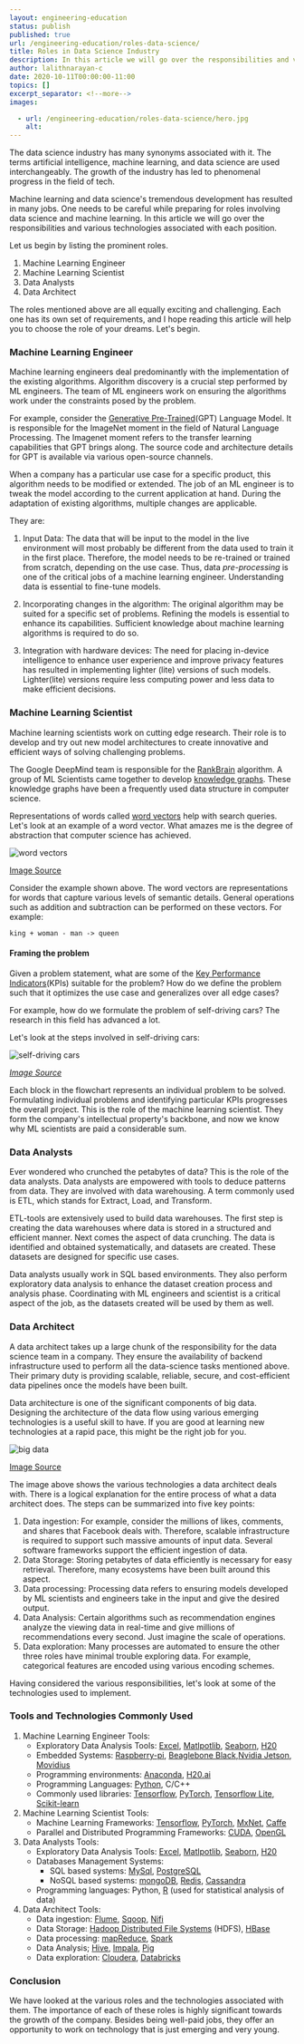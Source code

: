 ```yaml
---
layout: engineering-education
status: publish
published: true
url: /engineering-education/roles-data-science/
title: Roles in Data Science Industry
description: In this article we will go over the responsibilities and various machine learning roles and the technologies associated with each position.
author: lalithnarayan-c
date: 2020-10-11T00:00:00-11:00
topics: []
excerpt_separator: <!--more-->
images:

  - url: /engineering-education/roles-data-science/hero.jpg
    alt:
---
```

The data science industry has many synonyms associated with it. The terms artificial intelligence, machine learning, and data science are used interchangeably. The growth of the industry has led to phenomenal progress in the field of tech.
<!--more-->
Machine learning and data science's tremendous development has resulted in many jobs. One needs to be careful while preparing for roles involving data science and machine learning. In this article we will go over the responsibilities and various technologies associated with each position.

Let us begin by listing the prominent roles.

1. Machine Learning Engineer
2. Machine Learning Scientist
3. Data Analysts
4. Data Architect

The roles mentioned above are all equally exciting and challenging. Each one has its own set of requirements, and I hope reading this article will help you to choose the role of your dreams. Let's begin.

### Machine Learning Engineer
Machine learning engineers deal predominantly with the implementation of the existing algorithms. Algorithm discovery is a crucial step performed by ML engineers. The team of ML engineers work on ensuring the algorithms work under the constraints posed by the problem.

For example, consider the [Generative Pre-Trained](https://openai.com/blog/better-language-models/)(GPT) Language Model. It is responsible for the ImageNet moment in the field of Natural Language Processing. The Imagenet moment refers to the transfer learning capabilities that GPT brings along. The source code and architecture details for GPT is available via various open-source channels.

When a company has a particular use case for a specific product, this algorithm needs to be modified or extended. The job of an ML engineer is to tweak the model according to the current application at hand. During the adaptation of existing algorithms, multiple changes are applicable.

They are:

1. Input Data: The data that will be input to the model in the live environment will most probably be different from the data used to train it in the first place. Therefore, the model needs to be re-trained or trained from scratch, depending on the use case. Thus, data *pre-processing* is one of the critical jobs of a machine learning engineer. Understanding data is essential to fine-tune models.

2. Incorporating changes in the algorithm: The original algorithm may be suited for a specific set of problems. Refining the models is essential to enhance its capabilities. Sufficient knowledge about machine learning algorithms is required to do so.

3. Integration with hardware devices: The need for placing in-device intelligence to enhance user experience and improve privacy features has resulted in implementing lighter (lite) versions of such models. Lighter(lite) versions require less computing power and less data to make efficient decisions.

### Machine Learning Scientist
Machine learning scientists work on cutting edge research. Their role is to develop and try out new model architectures to create innovative and efficient ways of solving challenging problems.

The Google DeepMind team is responsible for the [RankBrain](https://www.searchenginejournal.com/google-algorithm-history/rankbrain/) algorithm. A group of ML Scientists came together to develop [knowledge graphs](https://en.wikipedia.org/wiki/Knowledge_Graph). These knowledge graphs have been a frequently used data structure in computer science.

Representations of words called [word vectors](https://www.youtube.com/watch?v=ERibwqs9p38) help with search queries. Let's look at an example of a word vector. What amazes me is the degree of abstraction that computer science has achieved.

![word vectors](/engineering-education/roles-data-science/word_vec.jpg)

[Image Source](https://www.analyticsvidhya.com/blog/2017/06/word-embeddings-count-word2veec/)

Consider the example shown above. The word vectors are representations for words that capture various levels of semantic details. General operations such as addition and subtraction can be performed on these vectors. For example:

```
king + woman - man -> queen
```

#### Framing the problem
Given a problem statement, what are some of the [Key Performance Indicators](https://en.wikipedia.org/wiki/Performance_indicator)(KPIs) suitable for the problem? How do we define the problem such that it optimizes the use case and generalizes over all edge cases?

For example, how do we formulate the problem of self-driving cars? The research in this field has advanced a lot.

Let's look at the steps involved in self-driving cars:

![self-driving cars](/engineering-education/roles-data-science/self-driving.jpg)

*[Image Source](https://arxiv.org/pdf/1910.07738.pdf)*

Each block in the flowchart represents an individual problem to be solved. Formulating individual problems and identifying particular KPIs progresses the overall project. This is the role of the machine learning scientist. They form the company's intellectual property's backbone, and now we know why ML scientists are paid a considerable sum.


### Data Analysts
Ever wondered who crunched the petabytes of data? This is the role of the data analysts. Data analysts are empowered with tools to deduce patterns from data. They are involved with data warehousing. A term commonly used is ETL, which stands for Extract, Load, and Transform.

ETL-tools are extensively used to build data warehouses. The first step is creating the data warehouses where data is stored in a structured and efficient manner. Next comes the aspect of data crunching. The data is identified and obtained systematically, and datasets are created. These datasets are designed for specific use cases.

Data analysts usually work in SQL based environments. They also perform exploratory data analysis to enhance the dataset creation process and analysis phase. Coordinating with ML engineers and scientist is a critical aspect of the job, as the datasets created will be used by them as well.

### Data Architect
A data architect takes up a large chunk of the responsibility for the data science team in a company. They ensure the availability of backend infrastructure used to perform all the data-science tasks mentioned above. Their primary duty is providing scalable, reliable, secure, and cost-efficient data pipelines once the models have been built.

Data architecture is one of the significant components of big data. Designing the architecture of the data flow using various emerging technologies is a useful skill to have. If you are good at learning new technologies at a rapid pace, this might be the right job for you.

![big data](/engineering-education/roles-data-science/big_data_tech.jpg)

[Image Source](https://www.karmelsoft.com/skills-every-big-data-architect-needs/)

The image above shows the various technologies a data architect deals with. There is a logical explanation for the entire process of what a data architect does. The steps can be summarized into five key points:
   1. Data ingestion: For example, consider the millions of likes, comments, and shares that Facebook deals with. Therefore, scalable infrastructure is required to support such massive amounts of input data. Several software frameworks support the efficient ingestion of data.
   2. Data Storage: Storing petabytes of data efficiently is necessary for easy retrieval. Therefore, many ecosystems have been built around this aspect.
   3. Data processing: Processing data refers to ensuring models developed by ML scientists and engineers take in the input and give the desired output.
   4. Data Analysis: Certain algorithms such as recommendation engines analyze the viewing data in real-time and give millions of recommendations every second. Just imagine the scale of operations.
   5. Data exploration: Many processes are automated to ensure the other three roles have minimal trouble exploring data. For example, categorical features are encoded using various encoding schemes.

Having considered the various responsibilities, let's look at some of the technologies used to implement.

### Tools and Technologies Commonly Used
1. Machine Learning Engineer Tools:
   - Exploratory Data Analysis Tools: [Excel](https://www.microsoft.com/en-us/microsoft-365/excel), [Matlpotlib](https://matplotlib.org/), [Seaborn](https://seaborn.pydata.org/), [H20](https://www.h2o.ai/)
   - Embedded Systems: [Raspberry-pi](https://www.raspberrypi.org/), [Beaglebone Black](https://beagleboard.org/black),[Nvidia Jetson](https://developer.nvidia.com/buy-jetson), [Movidius](https://www.intel.com/content/www/us/en/products/processors/movidius-vpu.html)
   - Programming environments: [Anaconda](https://www.anaconda.com/), [H20.ai](https://www.h2o.ai/)
   - Programming Languages: [Python](https://www.python.org/), C/C++
   - Commonly used libraries: [Tensorflow](https://www.tensorflow.org/), [PyTorch](https://pytorch.org/), [Tensorflow Lite](https://www.tensorflow.org/lite), [Scikit-learn](https://scikit-learn.org/)
2. Machine Learning Scientist Tools:
   - Machine Learning Frameworks: [Tensorflow](https://www.tensorflow.org/), [PyTorch](https://pytorch.org/), [MxNet](https://mxnet.apache.org/), [Caffe](http://caffe.berkeleyvision.org/)
   - Parallel and Distributed Programming Frameworks: [CUDA](https://developer.nvidia.com/cuda-downloads), [OpenGL](https://www.opengl.org/)
3. Data Analysts Tools:
   - Exploratory Data Analysis Tools: [Excel](https://www.microsoft.com/en-us/microsoft-365/excel), [Matlpotlib](https://matplotlib.org/), [Seaborn](https://seaborn.pydata.org/), [H20](https://www.h2o.ai/)
   - Databases Management Systems:
      - SQL based systems: [MySql](https://www.mysql.com/), [PostgreSQL](https://www.postgresql.org/)
      - NoSQL based systems: [mongoDB](https://www.mongodb.com/), [Redis](https://redis.io/), [Cassandra](http://cassandra.apache.org/)
   - Programming languages: Python, [R](https://www.r-project.org/) (used for statistical analysis of data)
4. Data Architect Tools:
   - Data ingestion: [Flume](https://flume.apache.org/), [Sqoop](https://sqoop.apache.org/), [Nifi](https://nifi.apache.org/)
   - Data Storage: [Hadoop Distributed File Systems](https://hadoop.apache.org/) (HDFS), [HBase](https://hbase.apache.org/)
   - Data processing: [mapReduce](https://hadoop.apache.org/docs/current/hadoop-mapreduce-client/hadoop-mapreduce-client-core/MapReduceTutorial.html), [Spark](https://spark.apache.org/)
   - Data Analysis; [Hive](https://hive.apache.org/), [Impala](https://impala.apache.org/overview.html), [Pig](https://pig.apache.org/)
   - Data exploration: [Cloudera](https://www.cloudera.com/), [Databricks](https://databricks.com/)

### Conclusion
We have looked at the various roles and the technologies associated with them. The importance of each of these roles is highly significant towards the growth of the company. Besides being well-paid jobs, they offer an opportunity to work on technology that is just emerging and very young.
